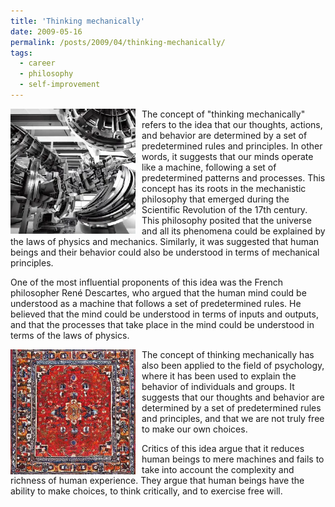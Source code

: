 ```yaml
---
title: 'Thinking mechanically'
date: 2009-05-16
permalink: /posts/2009/04/thinking-mechanically/
tags:
  - career
  - philosophy
  - self-improvement
---
```


<img width="200" alt="machine" src="/images/posts/thinking-mechanically-2.webp" style="float: left; margin-right: 10px;" /> The concept of "thinking mechanically" refers to the idea that our thoughts, actions, and behavior are determined by a set of predetermined rules and principles. In other words, it suggests that our minds operate like a machine, following a set of predetermined patterns and processes. This concept has its roots in the mechanistic philosophy that emerged during the Scientific Revolution of the 17th century. This philosophy posited that the universe and all its phenomena could be explained by the laws of physics and mechanics. Similarly, it was suggested that human beings and their behavior could also be understood in terms of mechanical principles.

One of the most influential proponents of this idea was the French philosopher René Descartes, who argued that the human mind could be understood as a machine that follows a set of predetermined rules. He believed that the mind could be understood in terms of inputs and outputs, and that the processes that take place in the mind could be understood in terms of the laws of physics.

<img width="200" alt="carpet" src="/images/posts/thinking-mechanically.webp" style="float: left; margin-right: 10px;" /> The concept of thinking mechanically has also been applied to the field of psychology, where it has been used to explain the behavior of individuals and groups. It suggests that our thoughts and behavior are determined by a set of predetermined rules and principles, and that we are not truly free to make our own choices.

Critics of this idea argue that it reduces human beings to mere machines and fails to take into account the complexity and richness of human experience. They argue that human beings have the ability to make choices, to think critically, and to exercise free will.

